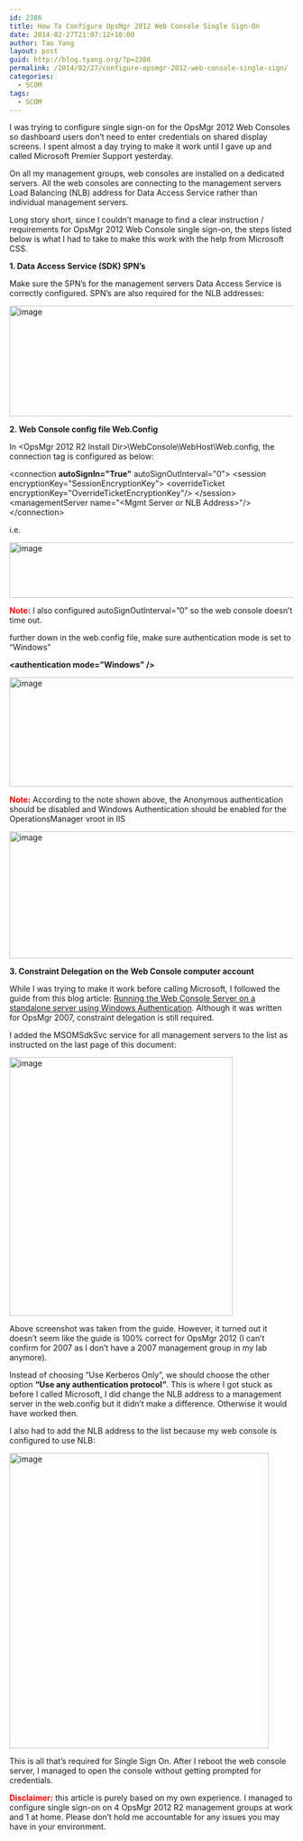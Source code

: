 ```yaml
---
id: 2386
title: How To Configure OpsMgr 2012 Web Console Single Sign-On
date: 2014-02-27T21:07:12+10:00
author: Tao Yang
layout: post
guid: http://blog.tyang.org/?p=2386
permalink: /2014/02/27/configure-opsmgr-2012-web-console-single-sign/
categories:
  - SCOM
tags:
  - SCOM
---
```

I was trying to configure single sign-on for the OpsMgr 2012 Web Consoles so dashboard users don’t need to enter credentials on shared display screens. I spent almost a day trying to make it work until I gave up and called Microsoft Premier Support yesterday.

On all my management groups, web consoles are installed on a dedicated servers. All the web consoles are connecting to the management servers Load Balancing (NLB) address for Data Access Service rather than individual management servers.

Long story short, since I couldn’t manage to find a clear instruction / requirements for OpsMgr 2012 Web Console single sign-on, the steps listed below is what I had to take to make this work with the help from Microsoft CSS.

<strong>1. Data Access Service (SDK) SPN’s</strong>

Make sure the SPN’s for the management servers Data Access Service is correctly configured. SPN’s are also required for the NLB addresses:

<a href="http://blog.tyang.org/wp-content/uploads/2014/02/image17.png"><img style="display: inline; border: 0px;" title="image" alt="image" src="http://blog.tyang.org/wp-content/uploads/2014/02/image_thumb17.png" width="580" height="196" border="0" /></a>

<strong>2. Web Console config file Web.Config</strong>

In &lt;OpsMgr 2012 R2 Install Dir&gt;\WebConsole\WebHost\Web.config, the connection tag is configured as below:

&lt;connection <strong>autoSignIn="True"</strong> autoSignOutInterval="0"&gt;
&lt;session encryptionKey="SessionEncryptionKey"&gt;
&lt;overrideTicket encryptionKey="OverrideTicketEncryptionKey"/&gt;
&lt;/session&gt;
&lt;managementServer name="&lt;Mgmt Server or NLB Address&gt;"/&gt;
&lt;/connection&gt;

i.e.

<a href="http://blog.tyang.org/wp-content/uploads/2014/02/image18.png"><img style="display: inline; border: 0px;" title="image" alt="image" src="http://blog.tyang.org/wp-content/uploads/2014/02/image_thumb18.png" width="580" height="98" border="0" /></a>

<strong><span style="color: #ff0000;">Note:</span></strong> I also configured autoSignOutInterval=”0” so the web console doesn’t time out.

further down in the web.config file, make sure authentication mode is set to “Windows”

<strong>&lt;authentication mode=”Windows” /&gt;</strong>

<a href="http://blog.tyang.org/wp-content/uploads/2014/02/image19.png"><img style="display: inline; border: 0px;" title="image" alt="image" src="http://blog.tyang.org/wp-content/uploads/2014/02/image_thumb19.png" width="580" height="194" border="0" /></a>

<strong><span style="color: #ff0000;">Note:</span></strong> According to the note shown above, the Anonymous authentication should be disabled and Windows Authentication should be enabled for the OperationsManager vroot in IIS

<a href="http://blog.tyang.org/wp-content/uploads/2014/02/image20.png"><img style="display: inline; border: 0px;" title="image" alt="image" src="http://blog.tyang.org/wp-content/uploads/2014/02/image_thumb20.png" width="580" height="225" border="0" /></a>

<strong>3. Constraint Delegation on the Web Console computer account</strong>

While I was trying to make it work before calling Microsoft, I followed the guide from this blog article: <a href="http://blogs.technet.com/b/momteam/archive/2008/01/31/running-the-web-console-server-on-a-standalone-server-using-windows-authentication.aspx">Running the Web Console Server on a standalone server using Windows Authentication</a>. Although it was written for OpsMgr 2007, constraint delegation is still required.

I added the MSOMSdkSvc service for all management servers to the list as instructed on the last page of this document:

<a href="http://blog.tyang.org/wp-content/uploads/2014/02/image21.png"><img style="display: inline; border: 0px;" title="image" alt="image" src="http://blog.tyang.org/wp-content/uploads/2014/02/image_thumb21.png" width="396" height="458" border="0" /></a>

Above screenshot was taken from the guide. However, it turned out it doesn’t seem like the guide is 100% correct for OpsMgr 2012 (I can’t confirm for 2007 as I don’t have a 2007 management group in my lab anymore).

Instead of choosing “Use Kerberos Only”, we should choose the other option <strong>“Use any authentication protocol”</strong>. This is where I got stuck as before I called Microsoft, I did change the NLB address to a management server in the web.config but it didn’t make a difference. Otherwise it would have worked then.

I also had to add the NLB address to the list because my web console is configured to use NLB:

<a href="http://blog.tyang.org/wp-content/uploads/2014/02/image22.png"><img style="display: inline; border: 0px;" title="image" alt="image" src="http://blog.tyang.org/wp-content/uploads/2014/02/image_thumb22.png" width="460" height="523" border="0" /></a>

This is all that’s required for Single Sign On. After I reboot the web console server, I managed to open the console without getting prompted for credentials.

<strong><span style="color: #ff0000;">Disclaimer:</span></strong> this article is purely based on my own experience. I managed to configure single sign-on on 4 OpsMgr 2012 R2 management groups at work and 1 at home. Please don’t hold me accountable for any issues you may have in your environment.